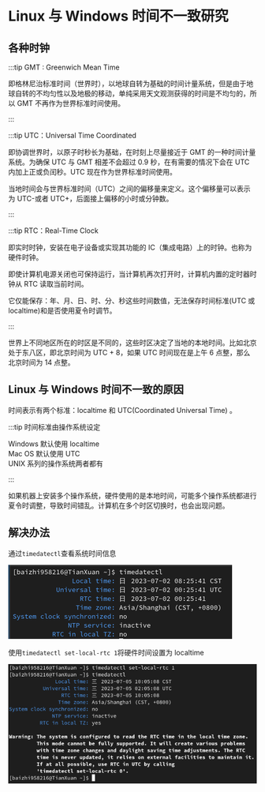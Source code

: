 # Linux 与 Windows 时间不一致研究

## 各种时钟

:::tip GMT : Greenwich Mean Time

即格林尼治标准时间（世界时），以地球自转为基础的时间计量系统，但是由于地球自转的不均匀性以及地极的移动，单纯采用天文观测获得的时间是不均匀的，所以 GMT 不再作为世界标准时间使用。

:::

:::tip UTC：Universal Time Coordinated

即协调世界时，以原子时秒长为基础，在时刻上尽量接近于 GMT 的一种时间计量系统。为确保 UTC 与 GMT 相差不会超过 0.9 秒，在有需要的情况下会在 UTC 内加上正或负闰秒。UTC 现在作为世界标准时间使用。

当地时间会与世界标准时间（UTC）之间的偏移量来定义。这个偏移量可以表示为 UTC-或者 UTC+，后面接上偏移的小时或分钟数。

:::

:::tip RTC：Real-Time Clock

即实时时钟，安装在电子设备或实现其功能的 IC（集成电路）上的时钟。也称为硬件时钟。

即使计算机电源关闭也可保持运行，当计算机再次打开时，计算机内置的定时器时钟从 RTC 读取当前时间。

它仅能保存：年、月、日、时、分、秒这些时间数值，无法保存时间标准(UTC 或 localtime)和是否使用夏令时调节。

:::

世界上不同地区所在的时区是不同的，这些时区决定了当地的本地时间。比如北京处于东八区，即北京时间为 UTC + 8，如果 UTC 时间现在是上午 6 点整，那么北京时间为 14 点整。

## Linux 与 Windows 时间不一致的原因

时间表示有两个标准：localtime 和 UTC(Coordinated Universal Time) 。

:::tip 时间标准由操作系统设定

Windows 默认使用 localtime  
Mac OS 默认使用 UTC  
UNIX 系列的操作系统两者都有

:::

如果机器上安装多个操作系统，硬件使用的是本地时间，可能多个操作系统都进行 夏令时调整，导致时间错乱。计算机在多个时区切换时，也会出现问题。

## 解决办法

通过`timedatectl`查看系统时间信息

![1](./rtctime/1.png)

使用`timedatectl set-local-rtc 1`将硬件时间设置为 localtime

![2](./rtctime/2.png)